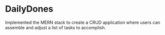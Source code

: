 # DailyDones
Implemented the MERN stack to create a CRUD application where users can assemble and adjust a list of tasks to accomplish.
